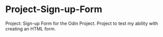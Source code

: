 # Project-Sign-up-Form
Project: Sign-up Form for the Odin Project. Project to test my ability with creating an HTML form.
